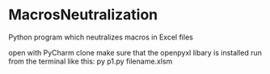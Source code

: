 # MacrosNeutralization
Python program which neutralizes macros in Excel files

open with PyCharm
clone
make sure that the openpyxl libary is installed
run from the terminal like this: py p1.py filename.xlsm
